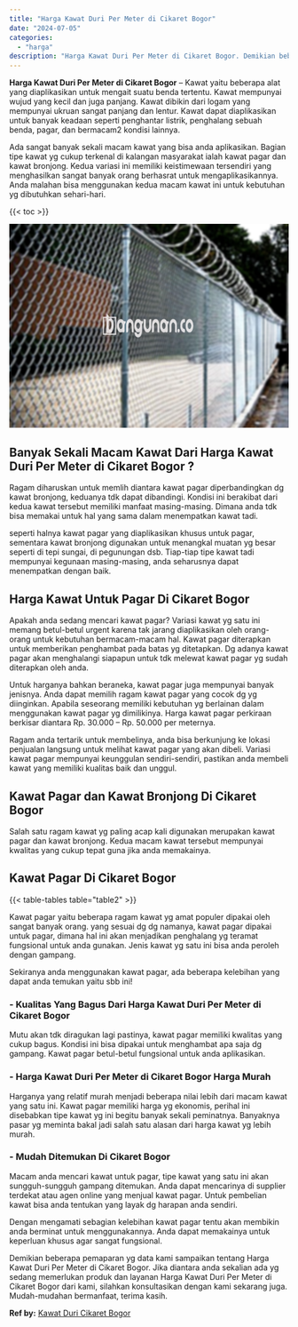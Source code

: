 ```yaml
---
title: "Harga Kawat Duri Per Meter di Cikaret Bogor"
date: "2024-07-05"
categories: 
  - "harga"
description: "Harga Kawat Duri Per Meter di Cikaret Bogor. Demikian beberapa pemaparan yg data kami sampaikan tentang Harga Kawat Duri Per Meter di Cikaret Bogor. Jika dia..."
---
```


**Harga Kawat Duri Per Meter di Cikaret Bogor** – Kawat yaitu beberapa alat yang diaplikasikan untuk mengait suatu benda tertentu. Kawat mempunyai wujud yang kecil dan juga panjang. Kawat dibikin dari logam yang mempunyai ukruan sangat panjang dan lentur. Kawat dapat diaplikasikan untuk banyak keadaan seperti penghantar listrik, penghalang sebuah benda, pagar, dan bermacam2 kondisi lainnya.

Ada sangat banyak sekali macam kawat yang bisa anda aplikasikan. Bagian tipe kawat yg cukup terkenal di kalangan masyarakat ialah kawat pagar dan kawat bronjong. Kedua variasi ini memiliki keistimewaan tersendiri yang menghasilkan sangat banyak orang berhasrat untuk mengaplikasikannya. Anda malahan bisa menggunakan kedua macam kawat ini untuk kebutuhan yg dibutuhkan sehari-hari.

{{< toc >}}

![Harga Kawat Duri Per Meter di Cikaret Bogor](/images/jual-kawat-murah03.png)

## Banyak Sekali Macam Kawat Dari Harga Kawat Duri Per Meter di Cikaret Bogor ?

Ragam diharuskan untuk memlih diantara kawat pagar diperbandingkan dg kawat bronjong, keduanya tdk dapat dibandingi. Kondisi ini berakibat dari kedua kawat tersebut memiliki manfaat masing-masing. Dimana anda tdk bisa memakai untuk hal yang sama dalam menempatkan kawat tadi.

seperti halnya kawat pagar yang diaplikasikan khusus untuk pagar, sementara kawat bronjong digunakan untuk menangkal muatan yg besar seperti di tepi sungai, di pegunungan dsb. Tiap-tiap tipe kawat tadi mempunyai kegunaan masing-masing, anda seharusnya dapat menempatkan dengan baik.

## Harga Kawat Untuk Pagar Di Cikaret Bogor

Apakah anda sedang mencari kawat pagar? Variasi kawat yg satu ini memang betul-betul urgent karena tak jarang diaplikasikan oleh orang-orang untuk kebutuhan bermacam-macam hal. Kawat pagar diterapkan untuk memberikan penghambat pada batas yg ditetapkan. Dg adanya kawat pagar akan menghalangi siapapun untuk tdk melewat kawat pagar yg sudah diterapkan oleh anda.

Untuk harganya bahkan beraneka, kawat pagar juga mempunyai banyak jenisnya. Anda dapat memilih ragam kawat pagar yang cocok dg yg diinginkan. Apabila seseorang memiliki kebutuhan yg berlainan dalam menggunakan kawat pagar yg dimilikinya. Harga kawat pagar perkiraan berkisar diantara Rp. 30.000 – Rp. 50.000 per meternya.

Ragam anda tertarik untuk membelinya, anda bisa berkunjung ke lokasi penjualan langsung untuk melihat kawat pagar yang akan dibeli. Variasi kawat pagar mempunyai keunggulan sendiri-sendiri, pastikan anda membeli kawat yang memiliki kualitas baik dan unggul.

## Kawat Pagar dan Kawat Bronjong Di Cikaret Bogor

Salah satu ragam kawat yg paling acap kali digunakan merupakan kawat pagar dan kawat bronjong. Kedua macam kawat tersebut mempunyai kwalitas yang cukup tepat guna jika anda memakainya.

## Kawat Pagar Di Cikaret Bogor

{{< table-tables table="table2" >}}

Kawat pagar yaitu beberapa ragam kawat yg amat populer dipakai oleh sangat banyak orang. yang sesuai dg dg namanya, kawat pagar dipakai untuk pagar, dimana hal ini akan menjadikan penghalang yg teramat fungsional untuk anda gunakan. Jenis kawat yg satu ini bisa anda peroleh dengan gampang.

Sekiranya anda menggunakan kawat pagar, ada beberapa kelebihan yang dapat anda temukan yaitu sbb ini!

### \- Kualitas Yang Bagus Dari Harga Kawat Duri Per Meter di Cikaret Bogor

Mutu akan tdk diragukan lagi pastinya, kawat pagar memiliki kwalitas yang cukup bagus. Kondisi ini bisa dipakai untuk menghambat apa saja dg gampang. Kawat pagar betul-betul fungsional untuk anda aplikasikan.

### \- Harga Kawat Duri Per Meter di Cikaret Bogor Harga Murah

Harganya yang relatif murah menjadi beberapa nilai lebih dari macam kawat yang satu ini. Kawat pagar memiliki harga yg ekonomis, perihal ini disebabkan tipe kawat yg ini begitu banyak sekali peminatnya. Banyaknya pasar yg meminta bakal jadi salah satu alasan dari harga kawat yg lebih murah.

### \- Mudah Ditemukan Di Cikaret Bogor

Macam anda mencari kawat untuk pagar, tipe kawat yang satu ini akan sungguh-sungguh gampang ditemukan. Anda dapat mencarinya di supplier terdekat atau agen online yang menjual kawat pagar. Untuk pembelian kawat bisa anda tentukan yang layak dg harapan anda sendiri.

Dengan mengamati sebagian kelebihan kawat pagar tentu akan membikin anda berminat untuk menggunakannya. Anda dapat memakainya untuk keperluan khusus agar sangat fungsional.

Demikian beberapa pemaparan yg data kami sampaikan tentang Harga Kawat Duri Per Meter di Cikaret Bogor. Jika diantara anda sekalian ada yg sedang memerlukan produk dan layanan Harga Kawat Duri Per Meter di Cikaret Bogor dari kami, silahkan konsultasikan dengan kami sekarang juga. Mudah-mudahan bermanfaat, terima kasih.

**Ref by:** [Kawat Duri Cikaret Bogor](https://id.wikipedia.org/wiki/Kawat)
